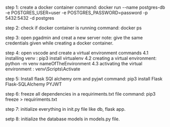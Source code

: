 step 1: create a docker container
command: docker run --name postgres-db -e POSTGRES_USER=user -e POSTGRES_PASSWORD=password -p 5432:5432 -d postgres

step 2: check if docker container is running
command: docker ps

step 3: open pgadmin and creat a new server
note: give the same credentials given while creating a docker container.

step 4: open vscode and create a virtual environment
commands
4.1 installing venv : pip3 install virtualenv
4.2 creating a virtual environment: python -m venv nameOfTheEnvironment
4.3 activating the virtual environment : venv\Scripts\Activate

step 5: Install flask SQl alchemy orm and pyjwt
command: pip3 install Flask Flask-SQLAlchemy PYJWT

step 6: freeze all dependencies in a requiriments.txt file
command: pip3 freeze > requiriments.txt

step 7: initialize everything in init.py file like db, flask app.

setp 8: initialize the database models in models.py file.


